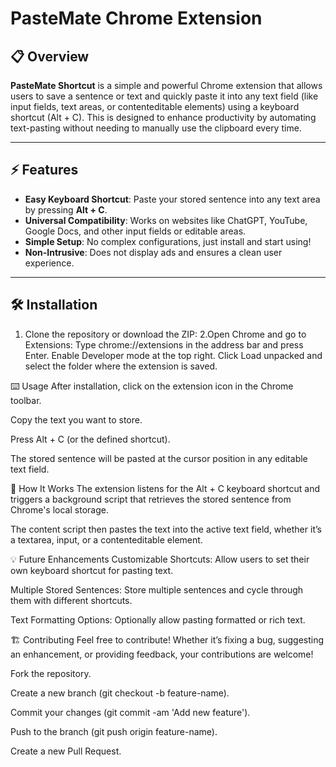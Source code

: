 # PasteMate Chrome Extension

## 📋 Overview

**PasteMate Shortcut** is a simple and powerful Chrome extension that allows users to save a sentence or text and quickly paste it into any text field (like input fields, text areas, or contenteditable elements) using a keyboard shortcut (Alt + C). This is designed to enhance productivity by automating text-pasting without needing to manually use the clipboard every time.

---

## ⚡ Features

- **Easy Keyboard Shortcut**: Paste your stored sentence into any text area by pressing **Alt + C**.
- **Universal Compatibility**: Works on websites like ChatGPT, YouTube, Google Docs, and other input fields or editable areas.
- **Simple Setup**: No complex configurations, just install and start using!
- **Non-Intrusive**: Does not display ads and ensures a clean user experience.

---

## 🛠 Installation
1. Clone the repository or download the ZIP:
2.Open Chrome and go to Extensions:
  Type chrome://extensions in the address bar and press Enter.
  Enable Developer mode at the top right.
  Click Load unpacked and select the folder where the extension is saved.



⌨️ Usage
After installation, click on the extension icon in the Chrome toolbar.

Copy the text you want to store.

Press Alt + C (or the defined shortcut).

The stored sentence will be pasted at the cursor position in any editable text field.

🚀 How It Works
The extension listens for the Alt + C keyboard shortcut and triggers a background script that retrieves the stored sentence from Chrome's local storage.

The content script then pastes the text into the active text field, whether it’s a textarea, input, or a contenteditable element.

💡 Future Enhancements
Customizable Shortcuts: Allow users to set their own keyboard shortcut for pasting text.

Multiple Stored Sentences: Store multiple sentences and cycle through them with different shortcuts.

Text Formatting Options: Optionally allow pasting formatted or rich text.

🏗️ Contributing
Feel free to contribute! Whether it’s fixing a bug, suggesting an enhancement, or providing feedback, your contributions are welcome!

Fork the repository.

Create a new branch (git checkout -b feature-name).

Commit your changes (git commit -am 'Add new feature').

Push to the branch (git push origin feature-name).

Create a new Pull Request.
